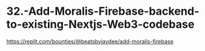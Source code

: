 # 32.-Add-Moralis-Firebase-backend-to-existing-Nextjs-Web3-codebase
https://replit.com/bounties/@beatsbyjaydee/add-moralis-firebase
